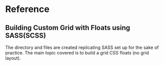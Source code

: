 # Reference 

## Building Custom Grid with Floats using SASS(SCSS)

The directory and files are created replicating SASS set up for the sake of practice. The main topic covered is to build a grid CSS floats (no grid layout).
